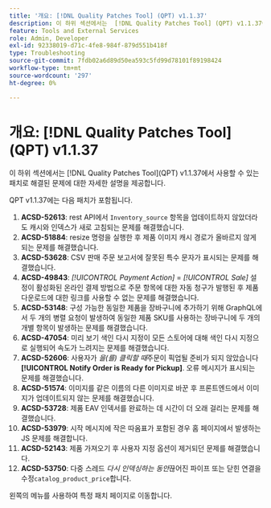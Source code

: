 ```yaml
---
title: '개요: [!DNL Quality Patches Tool] (QPT) v1.1.37'
description: 이 하위 섹션에서는  [!DNL Quality Patches Tool] (QPT) v1.1.37에서 사용할 수 있는 패치로 해결된 문제에 대한 자세한 설명을 제공합니다.
feature: Tools and External Services
role: Admin, Developer
exl-id: 92338019-d71c-4fe8-984f-879d551b418f
type: Troubleshooting
source-git-commit: 7fdb02a6d89d50ea593c5fd99d78101f89198424
workflow-type: tm+mt
source-wordcount: '297'
ht-degree: 0%

---
```


# 개요: [!DNL Quality Patches Tool]&#x200B;(QPT) v1.1.37

이 하위 섹션에서는 [!DNL Quality Patches Tool]&#x200B;(QPT) v1.1.37에서 사용할 수 있는 패치로 해결된 문제에 대한 자세한 설명을 제공합니다.

QPT v1.1.37에는 다음 패치가 포함됩니다.

1. **ACSD-52613**: rest API에서 `Inventory_source` 항목을 업데이트하지 않았더라도 캐시와 인덱스가 새로 고침되는 문제를 해결했습니다.
1. **ACSD-51884**: resize 명령을 실행한 후 제품 이미지 캐시 경로가 올바르지 않게 되는 문제를 해결했습니다.
1. **ACSD-53628**: CSV 판매 주문 보고서에 잘못된 특수 문자가 표시되는 문제를 해결했습니다.
1. **ACSD-49843**: *[!UICONTROL Payment Action]* = *[!UICONTROL Sale]* 설정이 활성화된 온라인 결제 방법으로 주문 항목에 대한 자동 청구가 발행된 후 제품 다운로드에 대한 링크를 사용할 수 없는 문제를 해결했습니다.
1. **ACSD-53148**: 구성 가능한 동일한 제품을 장바구니에 추가하기 위해 GraphQL에서 두 개의 병렬 요청이 발생하여 동일한 제품 SKU를 사용하는 장바구니에 두 개의 개별 항목이 발생하는 문제를 해결했습니다.
1. **ACSD-47054**: 미리 보기 색인 다시 지정이 모든 스토어에 대해 색인 다시 지정으로 실행되어 속도가 느려지는 문제를 해결했습니다.
1. **ACSD-52606**: 사용자가 *을(를) 클릭할 때*&#x200B;주문이 픽업될 준비가 되지 않았습니다&#x200B;**[!UICONTROL Notify Order is Ready for Pickup]**. 오류 메시지가 표시되는 문제를 해결했습니다.
1. **ACSD-51574**: 이미지를 같은 이름의 다른 이미지로 바꾼 후 프론트엔드에서 이미지가 업데이트되지 않는 문제를 해결했습니다.
1. **ACSD-53728**: 제품 EAV 인덱서를 완료하는 데 시간이 더 오래 걸리는 문제를 해결했습니다.
1. **ACSD-53979**: 시작 메시지에 작은 따옴표가 포함된 경우 홈 페이지에서 발생하는 JS 문제를 해결합니다.
1. **ACSD-52143**: 제품 가져오기 후 사용자 지정 옵션이 제거되던 문제를 해결했습니다.
1. **ACSD-53750**: 다중 스레드 *다시 인덱싱하는 동안*&#x200B;끊어진 파이프 또는 닫힌 연결을 수정`catalog_product_price`합니다.

왼쪽의 메뉴를 사용하여 특정 패치 페이지로 이동합니다.
